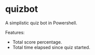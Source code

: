 # quizbot
A simplistic quiz bot in Powershell.

Features:
- Total score percentage.
- Total time elapsed since quiz started.
